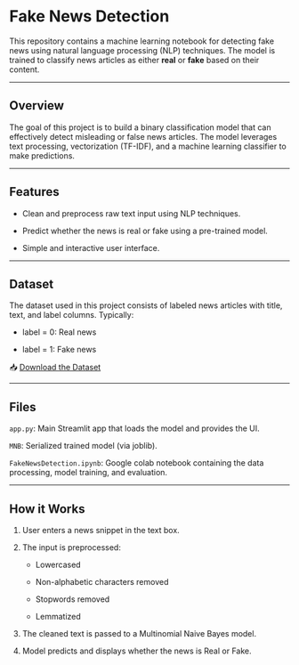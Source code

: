 # Fake News Detection

This repository contains a machine learning notebook for detecting fake news using natural language processing (NLP) techniques. The model is trained to classify news articles as either **real** or **fake** based on their content.

---
##  Overview

The goal of this project is to build a binary classification model that can effectively detect misleading or false news articles. The model leverages text processing, vectorization (TF-IDF), and a machine learning classifier to make predictions.


---
##  Features
- Clean and preprocess raw text input using NLP techniques.

- Predict whether the news is real or fake using a pre-trained model.

- Simple and interactive user interface.


---
## Dataset
The dataset used in this project consists of labeled news articles with title, text, and label columns. Typically:

- label = 0: Real news

- label = 1: Fake news

📥 [Download the Dataset](https://drive.google.com/drive/folders/1uDiDqvD7jKLsvoetN64ppb3e7QqpUxYc?usp=drive_link)

---
##  Files
`app.py`: Main Streamlit app that loads the model and provides the UI.

`MNB`: Serialized trained model (via joblib).

`FakeNewsDetection.ipynb`: Google colab notebook containing the data processing, model training, and evaluation.

---
##  How it Works
1. User enters a news snippet in the text box.

2. The input is preprocessed:

   - Lowercased

   - Non-alphabetic characters removed

   - Stopwords removed

   - Lemmatized 

3. The cleaned text is passed to a Multinomial Naive Bayes model.

4. Model predicts and displays whether the news is Real or Fake.
